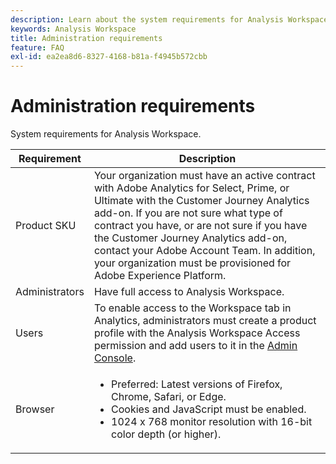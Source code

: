 ```yaml
---
description: Learn about the system requirements for Analysis Workspace.
keywords: Analysis Workspace
title: Administration requirements
feature: FAQ
exl-id: ea2ea8d6-8327-4168-b81a-f4945b572cbb
---
```

# Administration requirements

System requirements for Analysis Workspace.

| Requirement | Description |
|--- |--- |
| Product SKU | Your organization must have an active contract with Adobe Analytics for Select, Prime, or Ultimate with the Customer Journey Analytics add-on. If you are not sure what type of contract you have, or are not sure if you have the Customer Journey Analytics add-on, contact your Adobe Account Team. In addition, your organization must be provisioned for Adobe Experience Platform.|
| Administrators | Have full access to Analysis Workspace. |
| Users | To enable access to the Workspace tab in Analytics, administrators must create a product profile with the Analysis Workspace Access permission and add users to it in the [Admin Console](https://experienceleague.adobe.com/docs/analytics/admin/admin-console/permissions/product-profile.html). |
| Browser | <ul><li>Preferred: Latest versions of Firefox, Chrome, Safari, or Edge.</li><li>Cookies and JavaScript must be enabled.</li><li>1024 x 768 monitor resolution with 16-bit color depth (or higher).</li></ul> |
